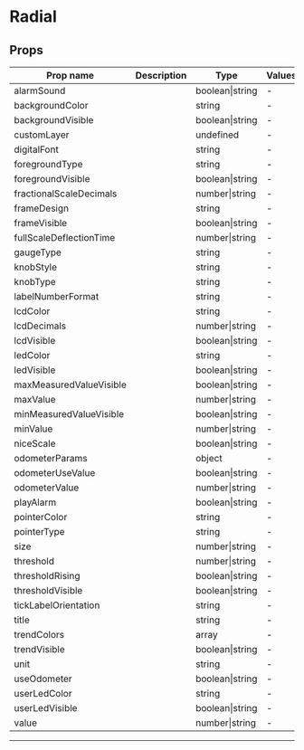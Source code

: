 # Radial

## Props

| Prop name               | Description | Type            | Values | Default   |
| ----------------------- | ----------- | --------------- | ------ | --------- |
| alarmSound              |             | boolean\|string | -      | undefined |
| backgroundColor         |             | string          | -      | undefined |
| backgroundVisible       |             | boolean\|string | -      | undefined |
| customLayer             |             | undefined       | -      | undefined |
| digitalFont             |             | string          | -      | undefined |
| foregroundType          |             | string          | -      | undefined |
| foregroundVisible       |             | boolean\|string | -      | undefined |
| fractionalScaleDecimals |             | number\|string  | -      | undefined |
| frameDesign             |             | string          | -      | undefined |
| frameVisible            |             | boolean\|string | -      | undefined |
| fullScaleDeflectionTime |             | number\|string  | -      | undefined |
| gaugeType               |             | string          | -      | undefined |
| knobStyle               |             | string          | -      | undefined |
| knobType                |             | string          | -      | undefined |
| labelNumberFormat       |             | string          | -      | undefined |
| lcdColor                |             | string          | -      | undefined |
| lcdDecimals             |             | number\|string  | -      | undefined |
| lcdVisible              |             | boolean\|string | -      | undefined |
| ledColor                |             | string          | -      | undefined |
| ledVisible              |             | boolean\|string | -      | undefined |
| maxMeasuredValueVisible |             | boolean\|string | -      | undefined |
| maxValue                |             | number\|string  | -      | undefined |
| minMeasuredValueVisible |             | boolean\|string | -      | undefined |
| minValue                |             | number\|string  | -      | undefined |
| niceScale               |             | boolean\|string | -      | undefined |
| odometerParams          |             | object          | -      | undefined |
| odometerUseValue        |             | boolean\|string | -      | undefined |
| odometerValue           |             | number\|string  | -      | undefined |
| playAlarm               |             | boolean\|string | -      | undefined |
| pointerColor            |             | string          | -      | undefined |
| pointerType             |             | string          | -      | undefined |
| size                    |             | number\|string  | -      | undefined |
| threshold               |             | number\|string  | -      | undefined |
| thresholdRising         |             | boolean\|string | -      | undefined |
| thresholdVisible        |             | boolean\|string | -      | undefined |
| tickLabelOrientation    |             | string          | -      | undefined |
| title                   |             | string          | -      | undefined |
| trendColors             |             | array           | -      | undefined |
| trendVisible            |             | boolean\|string | -      | undefined |
| unit                    |             | string          | -      | undefined |
| useOdometer             |             | boolean\|string | -      | undefined |
| userLedColor            |             | string          | -      | undefined |
| userLedVisible          |             | boolean\|string | -      | undefined |
| value                   |             | number\|string  | -      |           |

---
